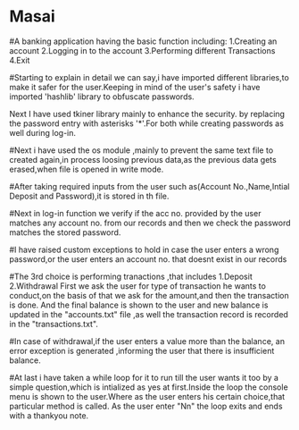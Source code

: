 # Masai
#A banking application having the basic function including:
1.Creating an account
2.Logging in to the account
3.Performing different Transactions
4.Exit

#Starting to explain in detail we can say,i have imported different libraries,to make it safer for the user.Keeping in mind of the user's safety i have imported 'hashlib' library to obfuscate passwords.

Next I have used tkiner library mainly to enhance the security. by replacing the password entry with asterisks '*'.For both while creating passwords as well during log-in.

#Next i have used the os module ,mainly to prevent the same text file to created again,in process loosing previous data,as the previous data gets erased,when file is opened in write mode.

#After taking required inputs from the user such as(Account No.,Name,Intial Deposit and Password),it is stored in th file.

#Next in log-in function we verify if the acc no. provided by the user matches any account no. from our records and then we check the password matches the stored password.

#I have raised custom exceptions to hold in case the user enters a wrong password,or the user enters an account no. that doesnt exist in our records

#The 3rd choice is performing tranactions ,that includes 
1.Deposit
2.Withdrawal
First we ask the user for type of transaction he wants to conduct,on the basis of that we ask for the amount,and then the transaction is done. And the final balance is shown to the user and new balance is updated in the "accounts.txt" file ,as well the transaction record is recorded in the "transactions.txt".

#In case of withdrawal,if the user enters a value more than the balance, an error exception is generated ,informing the user that there is insufficient balance.

#At last i have taken a while loop for it to run till the user wants it too by a simple question,which is intialized as yes at first.Inside the loop the console menu is shown to the user.Where as the user enters his certain choice,that particular method is called.
As the user enter "Nn" the loop exits and ends with a thankyou note. 
